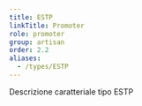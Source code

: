```yaml
---
title: ESTP
linkTitle: Promoter
role: promoter
group: artisan
order: 2.2
aliases:
  - /types/ESTP
---
```

Descrizione caratteriale tipo ESTP
